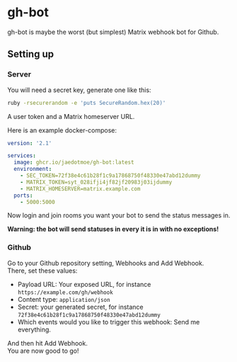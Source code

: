 # gh-bot

gh-bot is maybe the worst (but simplest) Matrix webhook bot for Github.  

## Setting up

### Server

You will need a secret key, generate one like this:

```bash
ruby -rsecurerandom -e 'puts SecureRandom.hex(20)'
```

A user token and a Matrix homeserver URL.

Here is an example docker-compose:

```yaml
version: '2.1'

services:
  image: ghcr.io/jaedotmoe/gh-bot:latest
  environment:
    - SEC_TOKEN=72f38e4c61b28f1c9a17868750f48330e47abd12dummy
    - MATRIX_TOKEN=syt_028ifji4jf82jf20983j03ijdummy
    - MATRIX_HOMESERVER=matrix.example.com
  ports:
    - 5000:5000
```

Now login and join rooms you want your bot to send the status messages in.

**Warning: the bot will send statuses in every it is in with no exceptions!**

### Github

Go to your Github repository setting, Webhooks and Add Webhook.  
There, set these values:

 - Payload URL: Your exposed URL, for instance `https://example.com/gh/webhook`
 - Content type: `application/json`
 - Secret: your generated secret, for instance `72f38e4c61b28f1c9a17868750f48330e47abd12dummy`
 - Which events would you like to trigger this webhook: Send me everything.

And then hit Add Webhook.  
You are now good to go!
